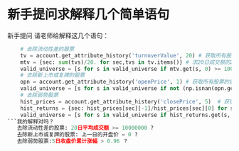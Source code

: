 # 新手提问求解释几个简单语句

新手提问 请老师给解释这几个语句：
```python
    # 去除流动性差的股票
    tv = account.get_attribute_history('turnoverValue', 20) # 获取所有股票的20日成交额
    mtv = {sec: sum(tvs)/20. for sec,tvs in tv.items()} # 求20日成交额的20日平均值
    valid_universe = [s for s in valid_universe if mtv.get(s, 0) >= 10000000] # 如果20日平均成交额 >= 10000000 则进入valid_universe 
    # 去除新上市或复牌的股票
    opn = account.get_attribute_history('openPrice', 1) # 获取所有股票的前一日开盘价
    valid_universe = [s for s in valid_universe if not (np.isnan(opn.get(s, 0)[0]) or opn.get(s, 0)[0] == 0)] #前一日开盘价不等于0的保留valid_universe
    # 去除弱势股票
    hist_prices = account.get_attribute_history('closePrice', 5)  # 获取所有股票的5日收盘价
    hist_returns = {sec: hist_prices[sec][-1]/hist_prices[sec][0] for sec in hist_prices.keys()} # 累计5日涨幅
    valid_universe = [s for s in valid_universe if hist_returns.get(s, 0) > 0.96] # 累计5日涨幅 > 0.96 则保留valid_universe
```我的解释对吗？
   去除流动性差的股票: 20日平均成交额 >= 10000000 ?
   去除新上市或复牌的股票: 上一日的开盘价 = 0 ?
   去除弱势股票:5日收盘价累计涨幅 > 0.96 ？